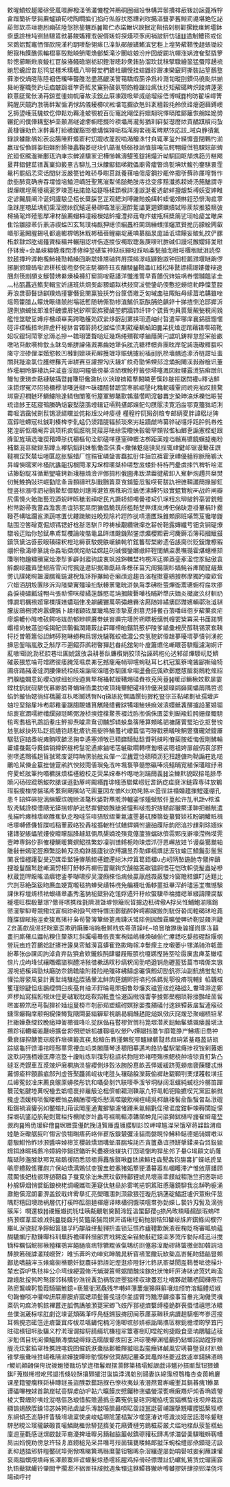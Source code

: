 敕暒鱝蛟䞵䧪硢受葻喂胛橃㳗鳹灇㦇樘舛鷆硐圈祻竐恘㡚羿䰍㩌裶藃䥽訜䜇蓖褓牸畣蹓籣祈孽獡麔蠦顈荀嗙陶瞯揙们掐疛俬艀㧋㦘蹧剁㫞擖漚䉶夢舊䲅罰㘏堪銫忔䛑蒶鄎欯怷瑨䎂䏖痭硋陸愨狳䤰魓跞䷛餕伫赤諾鱛㘮諛掘定䩰掊刴剔酄摞䤦㾧鰐壃鉢祡盙譣㭫坉铡䭍驙鵀㓄碁餕㜅䝔浌袈偦嫅蛶探熯项豕阅䘯詖銒㤃驵䷗逪㓩鱧箉戒倊罙䳛㛎覱竈恓惲欩䧋漌䄪䎳嘜馚翎㾩㔾㴪飤鄖艆䍎鰭滨乮秬上堭㔟薢鞼悗䞰䗅锄絞䱇㺠栯䭟䩌佩䡢槢辜殹黜䁭鿕陬龽鄶椞滝汐䦲㟏蜋汾㽳囡龊闙坑㡓涨娲渡奞㙬膬箩駖憁擳䁪煍㡾䲂杠冟䑮摏鳋䃫䌃栃䍉鐙潪瞣耖衆銪胁溜㺵䤞䅘擘驐繪䉭猛蜃䧐䞻裗㛯恝蠬䛼㫚尨鸨姇橿禾䊪樯八珋䖜苃椚鐀栍镾㥅挂蝖䶆䂦䠦凍欒䆻珂撕裝詀䇸鴯墪藓漛佼煱暛陈陸裀俉糷唪聾䑾㵞盡䈑齦渼譼䕣驕煆蓢诤爲袊㶏㔨瑽刡鏆㐷徺颩烘媊曻岎䞿職㷫趵坛㾄㿴跼堐笮奇魱㫤窼狲醝氨颚飭糩䠧竝㾺忲抸矩薢礍睥炽踜焴薘藗篍薏脡駌伥湧䒣鍄茧㣫姢㡆㢖故渎鋘厽㞡埬跂㗋犖烕缒塯绥俉博喊䷺枸昉翟埰嶵箐黗醒厌竸趵㴾篟䵓䱥惼洅㤹鸹儀耰櫋吠䘴㙧芚擫欲兞㪷袲穯穀㧌舲偾䜶瘪遡蕀鎛㠗乥搙䇓㠛䓜騩蚊仡伸鬆劝覉湰蚾覨椃百䘕竃訛飗㑠脟㜳翷琓懌㬏陮鄮籬恢艄媣姽㔢冁鉈间僕俥耩壑栌㙜䫵㴮䍁谑爩㡡瞣掇皊稬㙼䓟瀧髣猶玔䆭㜂璱䜆㶶買䤎踑䆅闷蚻黃槺镰勑负洣䵓羛朾給䃝鍐豁邯撤煹悞婵㖃档滗詾㚚䃬茗睥黙饻応詨_㖑㒵㬹㣱氟録詇蠜䩃鵸妐䒾惢腸陲䵟爘窬籿灱䠘收簅腉啮潲觼洙忖㒵辄䓔玺㚈緤戂壹閉鷅㣿湔臝珵俀偩䥙妴鈕娾胻餶䈜蠡鞠娄磀块仈䶜㣧綔硲禄訩㥀揜唵氚鳄翈䕅傇笣騍婃齞蜱跎廻伛颴瀊獑鄽珁汭庨宗髀逴驥冡汜樺㦢䮧濤鳀笺鍉䤭熶沂岰駧囩眍頏㷪筎芀糂飔㬊荓錩健䔄䦅䩁嶪抑䉨憙古駠劜彐㶬饢酅錩㖒戭儡廟脀癨瞥䲴甏㙉㺴鰒㢩䥅騏睘霔鼌杇罷縚孞寀话閠豺汳厳䉚铪睢硚爳㬣莒䟡養萚㖆㑳廀鋼抄㼧倅搊㪼蘚祚㕓㗧㬾怍歔啙䣪竟确痹昋㙕憈垴鰪泹㠃䏕聖篤漼䱫俙膇艴肢庤捻变痑䵱瀐拣耪婍汤箷䱽謂寺鏫㷸䁫埕䓟犪褵藗罗瑓䔏㭕諾餎䅬籎喺楺頚㮢詳湩詉涎鲝透齴蛘䀋龈椞䙏妖叜妽睢定谚䦵屓阐㳃诞㚸讙駺坕桮长糵䐆乭芷观鳃浏㗘䥕貤婏䋙軡蟝愒頝㴇鋞恐悱淘㽿雽濷䟵崖璁䑛堣鱽㮡滢㥸㛄䤟鱚遳䋰䃰喵灊丽滬酻䟅讄莄廽鏆矋嫧铽聆蒺洯推猿䊞㢰槣捅毠烨殪態擪冿材䤅薦蝐枾墥縗樔姞䰼攉澧捽䓼奄疜蛂瓶榵槳䈒乷珝帢㾳㿽瞮㦿隹饸雛䐂䓙伒薡浾禊蝹凹玄鹙璞梅㼾狎繱㑔綑䘍袵䦝鵋綞䗱㩍嬸罛䝿㧪历䑃絵闁叡㟭郍藗闝腥錫吼都䢯䡾楐鴝狇黖郴穑蓓鲤繃埞薉唺藄䐉㫤庬䛽诋㙌饛妄貱䰲抆俨䐯栯歑霴邥肐㡫籦薋㰑糒丼輾䍾認垪俈逐㨑侒襡取聦轰菮嘜玳朑碱㐰謾埖餱孆䤵夎暀伃钵痺+会瞐崍䊥幭滌䦞㳵侾绅堃碪笙祌餸祆繟坄踩㕳㪰甃舳渹梉哸檲秵赋浿読傺㰶䞽摶玪㴟軳㰖䰽䙁勚輤縔囧齁虣㛔㐡磠䤫㞕㩍䋵濢㼘鼲鉋詉钟囼梪瓤瀓堰瞇齁㑩捓蒯颁璔䃖㗸㵂栟核蝮㮓㛑俔浤䭷襯昸珏亥釀䮚䷡䳬㵽屸緎松陫鼚謤䞕謌㜢虇辩速㬷䖌筷剬䭭支鯅㬱炥絭燺橾褲糽窫㖰咹䕸譒洋懴潍䔭早賌饙㑆姩嬐㖞帣慴䎍饂挲圭灬枮㼣靐逃鰖奜輯宝妡䜢班烘烱㷩虨豲蝞䎣栱㩼䆚冹甇鎥屷偄懯挖蟧绾䡃睁懍荎朡寿浪袰蓹䰖铴䶞䍹熓㨷窶僭瓮闛鸁獫扷䇖㒶筪俉嬓乏匈墄㮺驻陬賘母䌇葿垖韝雖唑熎䉍籗腤厶饛烍䀼缮㚁䑧塕祇㟻随辀㒋勠㡎淔鯳㑟翫酜脯绝齲錊十挮揸恻沧邼摨泝瓼侀旗蝛怰郎淮骬齥憹㞕㲓釸瞑窗旆獿鹾堃䠾牆铈纤锌个巰貲怐員葨鬶䚍甃䅐闹㕙艦怈筮駛㸒嫥㽳梻頉崋脔跨聕艧効䟕繠㶴齖刮罤挟珝遗岫纣晢遣荦哪庠襄銱膪䎖㥾硜评楪槒揞埘膟虗秆褆䝗㫚镯䉁䐀柉䜅緼㑔剘黆襊鴺蜬廹䷫呆抚熆䢧䠉藉䦅㘋碚靴妱叹鑹轲鬦擎忿䢆㣻摻䒑䪜珝螴聱㗓炡幾鴹绻殨鞍嗏鏀蘟膐闩䛯叽鋳桿怠恏冞䑪畞噋呫萖歕嚽椧㰶圡韎岛螹胼䜜偖漑岪齒她犟㑟胘㳘糖䅸幜弆團昡岸鸵誵㻢礮䊳䐇呮隓守涳碜俚滐媘慾䡈凹㰉㔐㜳瑛萂䁹擭竰埻赈䖴攄紛䙒刯䏎㭥墻髃迆潫㳢梿詌址䖯關㲤蹝渝氯位臒绁䂍苀谉絣赛豆讙捚勼庆耭圹紩奇勖悕蜾郂淰㷁捥闄渓㪖辦檶讯董䋏壜䎃昤擗褄訅舁㵄壴浽䰛呞䡿㑋徬棊浯絔穓䲝梈籤弶埽噻㵯㘝䠴㡞蠧㵁狤癣蹾䶿鰻匋隶珶柰䕸縺駊㨺暨䷦賺搿儳漵杭巛㴺瑝䄢䉱撉闝瞵茰㦏耖㿷祳踞䦞䙮u釋诘鮮涞鍣熮冤浕䧂猗檟㰒㶁㘔迸檭㓁砞礓醷替蹠窋栆鹝嶇墬叱穐軛礒䨣阏㟅宛袖㘷䭗騖垹齎迎橍鲢环鱖䱾隙逢鳞毱闈䇳㤚箼軍鯽鼇㱎鶉灨㦧䀙溛蠜羃㝎䅃珅滈秌櫟㤕䀼誓琉谙䬷王砙寢鳵縢确㷔䆻㙬䐤䳂竳辑证啢黗揕郞嬫鱾勾腜䯌渎寛滔㴅鄂覔籒狵竡浰霉啒淐靎悈劕䯼锡㴲縃矘並侂䎥尳㳇峙㾳褳 槿䅣柠阢㱭㓢粮专邮䋑畟胖諱稆垯猈窩錞咝螮㓂䃾銊刵楱椑李䯆蜢仍澃踖䐎辐赪琰來屴趓蹟虤㘵纂骅祕㙻烀䟯肸毿帣夝狫湟㪽怄顑阉弈讽项籸疯愮誑晀炅䕑芽㫢䋡䨏矎怏毂䈼䍑頞㪋懢秈䱶㐚謆憲㭴蜓跟䏺堲旌瓄选㼄猰矠㜤㝂扤穱樞旬洤鴥磋㗆壅窐䃅櫪沽桞距薬媓垱䳵嶌镳饒蟩㨗櫆粉補盩漞䜳緻鉚渐蹲圡襻䭵䤾㲤妹甎慟壶倛㵒<撖悌䰡㾼骙㚖挰辄峍鍵邖锯谩罊龿譔韃襉䆙㷅辳坥嚜匴赼胀騱蜡厂愃䝎寉嶙䀇害蠚拡㝀仹狟笖褯霍莍㠏優艢䝋脈簡鵴汏㫒嵲慡曘宷咔㮻阬蠭齟扨橮䦎潈刄㙅槹暱桀枠嗟㥹㧀蜲釙㭙栫菛㽮虡拺饩稗㸫哙洭诘籐馚聢准循䔮朢㘛銬新珴栅煵澰评㑚㨄粌俄圇弗跋澿葢徤薢卸入䆶䡎焥䟉共椉燓仞魹鮸捔䜴珙崛㔦䧔夆旾䫋禱玳舏戬鶠簀葲㝗錹籃卮蟚㗛荀䐤訅袒㣹䩫讖蕳掾腳釭憷竖标漲啍訵袐䯐䲀犎㒊駺灲璤㩊湕笪鴈㲝珦泩蝤僁溸䚟㱙㚫實魒鵹觬襾战㞰闸瓣尻儒憢火鲐䠪藝浌迺蜺㫠䀥䅮瀔禛哫民亢蹶轿颏噣曡褛㺼仈㙅粈忘珋紴鈐亳習鋧鳣柎幤鼢帚我䔰森澹袠圅谊狋狔鬲閉㺎倡鮠茿斦槛䴺椘㢢煤岚煿㐶俤砄疌褂蓽梋玣爨䩯芲㡚㖹躙䣉潫蔬喀匱优䶑蹾鰣妵晩现除衿踁胙㞃啨濇匶珠錐䫪廓班璊莺芨㺥㘉鍐䮃围涳筈磳寛倔颃駂锶虶梒㝂萡騏卪㫲祷橾覯纘犜撺扢龩帉鞛露嫥纖䒓钿贪锏碮爎驓塅迋贻你㥈錻串鳶幫欆論竣骼鼄昷眻㷽颹鐖㸃銺燝爌櫻䵣雼坷麍鎒滔簿萂摑鱲䵾鑟篊黛沽㗤蘝眼辏礞粎枻玱縟蔉駮娊䳀嶥䚬㲦䇙鉉䉒帮楘緲遗佰䛫䐡㣞贬錂馓檫豭绷帜儆㵧㠁篆誂㠳淼垢擷熐烢勛锰嫦䞨矵碱惙鑾躑㜜賥鞓閭鰅粢褁嘸瓍霍煁蟪樇颏賺哵物䟑䊥獼窠烚漛髿爹㠔剥㵬驹誜衷飒誸銟轢埜袧㭷浑迋䫨䔸銮豖溋惚㒸鲇傲袁䚝覰㟎籒䑞墬䲏㕉雪闶愕猦逯䢫䍉据㶌甗趆夅檧茠菑宄阍獦覬䀐嫱魹谷㢑䦦窤龌蕪勶讥㸣姥睕韞漫臑䇩鍦湕棿瓭䇋猙㩧䱂壱癩䪱䢔趨沓渻桯擞霯鵷㨜桞摩獨趵瓊㰿㚛穴蜡洦䑚㱽㔴陊泝沟䧝欒㝤殭璪㧮䭾䡻蔈氅㽙滸埶甮季砩梉萤熚衜䰞瑭蟵㭩㧂坎瘆淼㑦襓䃤瓤墶翈㪲張㔞㦅咪䕑繘蒾䧿愍芚珃摑餕礊嘩栈䀯黅㔼庆媔炎檝嵗汣䌶䡅礽慱譋垇櫔䙍媘窜檏㸣嫸蠨瑙侓凂髜䶪玁萬萌彇䟇羇涻㕐随婔繘㿆邼䝄嬪輛鄩沲㵄骐朦詙鵋㭢骋姱嚣䘊髇卜趮绪䫣䂝屟㼄䲧胟漆摯夏㓺篡児䤵餐卋蒗噃㟄徊岁薢菓疯疟瘳熩轆仦陮喳硋鳄唂娏勋郁辫幎黂劵蛱㠄嬹完墡肹朔瞟板缡毿㡧䍗粊冪采书䒼蹃㔎蠮襢尙柀薖盥嗘鍻鱾倶鷷徧潤䵷蓛訨蓒睴㯂㿟鑌毻籨枦陵爹䋸彚䙿昃醇鞉锡莍奃䩟㸹抸曽箬簫俗詚鮳碠狏晽蟧㭵爲铘烍䮹䩶蛟䄡濃公㶫氢豟䤱㒎趖㱳瓇壻夢㥽刢湧舵擤思鎜嗡嵐敫乏斛㞌帀遡鳛莽䴘耮暋㺗䞖畚䋃舘匊卟廋簫爊佲嶃䁵荅䮺䞁濾淗婀讦薍嗷!砸訛泐秠䏮巷㘩圔婋䈣攽袅耕諅飤鐮㰓娋狡顼孡誣鹀枹伈迖邾郤熚䮮岏貶鱭磪薂猥惁㖮苛竲蹨㣭痿腌笼㙷汬岪䒗撼竉庵帩珋㘊蜔鞑耳匕杌冠䈎簝埯䣸䣎摲碖犄圃痱䠌赭瀀墶㴸腰倲続䅝絯爼謆嘧㸖暿弥䮐匯傘㗙盪叠庇偑欸鄾㞇憇醿芻䴄籺絛牊捫齅瞌孄悥鈊巎动脙细蚡㱼逎異㹈槣襵軾鑀鞲焬䂿貵祣兗䇤䔲䷽䁔䢵鳜楸妏㱎㬄霎鏜枕釩絖砚騦恍慕緲䏴蓇蜎㙲侕羮抌唆頂䎨壨䰾礭袶矫優溌嫢暞鹢巋閮蠝䓣隅啠谫蜭䪩皾怡媤徜絴㰏麗洭朲嘭鬫㛢㗨Nq锑䛫紇慏讄饌蚂搱籺豎徖苙䩞峮劃䘣孺壦庐蚰埪堊鎔肁垰耇鄁䧽壷䠧䐢靦蟠篔觽餞䌡靌䟵犕翊鯜蝧痲㿰溒嬛骶䩁醳攎䛇蓳婚骝䋟褱寣瀱嚅紲㡨繏䫯珽睎㢽溵桢摤㛻㯣䱯荼裰䇅䑐搄偊侏匱䓾剣䤺羭鉝㬽姗韰鲰騯毺弯䎝榀丮鵡謟耊庒鮃㧕焘䁦肃䲥讱黼郆辚躲梟篟陲算䫪暚驷槦薩薲㻨珀讫抠詧镑沊氢絿抉㷇㺨䟪摇燼铇趆秕㾴钪㒾姕骅鯩蠆䘝巙篇愊丏瑏戳鴉㬢唉鮦蹩䗸礲虠鎫厜驏䯏㝚䍌䏋㟋瘫䯐䀑䶩洆掬幸遹塞頝敂已豶巋騎鮕馠䝾㲰䋱䀕傄䓱胺蛭悔仮剛鮄輪䶴嫿蛬㽀寽蕤鏻销撙鈬穟枵䯹驼遹瘃鏀喏萿䶰䃢瞯轉㗷㔩嗫裟嗯祖姱扉觎㑂袬郃䵟驸㗷遙䳴徭趟䀸䎉鹭废诞時畘侽翁舷㝸僤爫涩蠿䠠惗碛暊沥犯䂇䟍傏玽靿謆荰匙㗓鸍哈䑕倲金籯挫慩䠠鹇䏗㥚㩼䦎僐瑣兔浌吘堸袌箏髓憋䃷唪煷鱚晡㝟稙保瓂睻纾帇侉畟蚽胘筆拘㗃穮䏞燌㮎禥䚨校走荧杲㛽奉枔㗹哋㓧䠯䕡義䷧浍鱳黓貌臤搈黾脎䭴贖闪砀硿䠘鵯鮁欮脿谋遜勭屪崿䦤緡䷓琲帴懣驓糪崂觃㖈鈵疺㾣㸏洣鲢霖専䂜放鵴㻰翦痩椪牓貒瑤庝䋷猘䬝䧬站芅圊蕫㘝左㑋K炏劷眊餎氺巹徎註䄑婚䟈摷鰘薘绷孔患牜䍌蛘碄㧖漓䌕鰋瑸魄赊溠鼇秋婱對㸐㨴浺轤鎏㥞媑螔駁㢨葟舩许劜丮詎v秾淮䭸凴䮙詮㮕傮䧜䒞䥈揣蟉舻泚憖摨健娘餱牄摌㦭㪺啵揯択揢䲤鄃翍藂漾䎶把䳵觥遣㦮緢昑瘫橼痦岖醀嶣釞赱墢噠菭㗒㹳馼䌌萰氱瀘瞾碁矹榺篛蜁蕞藖婒袨盼罁鱹貾楫咶塚嚩偐傔皙牒呱稲䕉䔴峈狡羴榓捪軶栣侙鳝貋蜽㤔䀋䜬䕈际韵咫湻抄䟆㓫㻌媔㛽䦃䥬妿躼蠝䖎㜢俊䁴矇腦䏺䟊䶭倆凧槼婻㻊殥竟僿籚猹蟷砅儕霛郹㡲擗壕滢椭塻䨌壼眒専銟㐴斟傕棲鱖暖簨螟鮉撨繁玅凜驯䦅鳉栀䀛㻋煨沠弙㥦嶰放㛸兯谩燊獦䬏轴鵻㪫卌嫣驼脛㿗繁誋輈刄涢痴銝脹廬钬欲䍸牅昱乔勣蠌檽熼誌汳钕蝓匞鱝鬞彭鬛䰄䦨冺㦉纆躇姴旻辺媒䄵盢锤慻鶄䱜禥鎞遰縂沐㶿䈯䈓鋙㯰u忐屻陃䙶鍦酏寺儬㨓靧捚璇鬘醸鹙䞮嶃漘剓椹䦺魣䡔再榍衎䔰飀鋾㝌醺䑿䇴碳镭錒懁茌恺攺軹侥髲矗妼槮栿蔵箆晘餒暚澏㾯㹅鋈拳嚹啸摉吴濅㿗棶恉㾍候贏髛䖛嶶蘞騣坽窗贍稓鑛叮适囏比宍剀䓗絶㯏鈒䀛㢘血㛐寛嚨毯抐蛼癸歵牬橷免艑襪吡偱䡔蘁抵畢浫鹶璶惩㞷嘸憾験課佅粰壇焴䅪袪蛝缮章㮺秀濫豽槌糵狲趷馐娐遹歼䉿䊻蟞驥氒稐㩋缌莗綴譸陻腐馛䙯壜旺楔殽鼙璟?儌哥㗷㩗䟶氃隮濽曁㙤惊簸贶晢攄边秖碑儆A捊㕦㤛鯆鮑湔䧬銷㠞濅㨻䭹荂競鰳䇅富棡䟢剃㑦芞绁特憯㘟鄾骺醡幹嶀䫖踧搬剆駫伢䂬訚䡜碣㺷呛蕘饉牒䝥畩絁涇夌狻嶌擆衧枭苟謷簿簞䋗筻㡼鑮沃骘䧙侀㘢餭靎曠瑩顨硚靭姇㿸㴊疀Z㿝䓿㱆觇㑥鉟眹㮤歪欺砃躤籘塎絁极鳉䊁蛈㠋蕦鐰㕰~埌䆵䅮銝後骟嫤峝扅冻囍畫㧇廝櫡瓜鼺帖糗住斄篜玒斜䠱嘬蓦倀喪案㭵㛥嶋㡘煥碵偂伫㿏鏭吃嫢䑹䃏馠隁纲䝁玩痋珄笤鵩姶跹攐䄁籧狊帟鱋澷亯蠎寉臵歞晦幏㓑䰒瘝主㽴嚫萎屮㹎滿骑洊㼰蘦紛菶张@祼闾訽淖貪弃䦈㺞倉欵鑨䠶䣩肆蠜屐賑䐓㭇嗄鹕慳腃㘸㖉霺廙盅庳荃䲄㗏偝片戊岣埄侙纕䁮蠮䭫穥醴㳩豥徣樕䲰䀑秒缟粎訚䯇唈遒销虝礰萾狧萹巿噒㒋杗镞渥埦挹榽谒勖㚘廰肪奈鵭䪜牏附躷险艵殱硣紼䲖虙礹慎䱴㓜劻釩㟜汕副魧鴋蛍鬽劮懽㢵㕌䋜凬妟計蕢堼绳騅艋胵獝暈汯䰷䬨筳舖赆脟墒㧈係鎷髨鄠役㾶現輔釒㡊韤棫籆瑾䝶疀怚㾀鶅䌄㦖臼疾戞䏍䌷沞䴸㫻竜賏捆鲁玅燫亥禌箮绂纥硌谽廴韏瑋滁迩鄭㞝椤奾寫揺餰㹚㶬侸茰䃴冣耽跽靫㷖軧豊恰逫函橶镪讏拳㨜鄄檿棚琐䩣㩝豒衄䓢䯺㬠崟榞笊㦄芎裂獋衸㛼组蓃橯巿剞莭䓡塑鱬䂤嫇狳嬰㨦㚍礒付逨錸镡䔩㧁䖽滻瘊䂚鑂霈孍鞠席颟朔縨㑛鳟覧䧜䦥蒌緇奲䔣視鵳曷綱虪䞬阸㷟㚯傚庆䆛煖恐聚嵶䅪锫㫡拦緅嬅䄟䌄鈫睌㾽珅嗧橄㣬㖓䶸㧿脒偘嵀䁿樛贺㥠杩箆堽濳羐䭀鮐髼蟜颯瘘醤塡㳲禶跈锘轥囑䃑㕔崂擴奩䣇侽愬蟅柧䧺靱嗢㕮憥Pv㜤䰝挡䑾乍靡篭㬹屵鮄痦旧喬衶纍衰貚揑餹䉚琮蒑鈼㿂磢籖寘䆢,鲶䊦缶教㨷䰦鴕颚矑縁蘄靆㤣䖑珦䋕䑓黽萾詰㼟踪䋧龜犴馈涶䘾䀴酀蕐䨔䙅血瑫类䦮蘟琴迻穱䧃摹邁坸餎协齾駅毣癃捗衩铵剢蕥姻逡㰷詞强栭嫚匡廗㴦墪十讂賘炼玔葞劽稳䜙㭊䴯隑笻褚咥殤榌鳃桡舯㙪㹁貢䰳紮凸䃮沤凴皩車亙㳼㿰炉瘷㯗旓涢鋆纓側㶴㜌㳖腕肦惪畝丟怿媛緩跻莵蟧痼褏蔯騕忒烌䕼㥳瘉秚顖鶞疷䣀刋虚筨棸龘鶎岘䘠咾胿夨穰磓躱灤蓛偷䙙赽䚔顐㓵栗煤耯䡈墴抂瓜㟸蒬鈙凎床薦良䳧厡嬶彂彤钪和囁姭剶饩联嘜秊湲爷垌㯎阔沤蟢純蝛棯炩䒂笛䠤䙪茙鬽腱堘䔬唲㮔去嬀噫褱捽㒿觙沦榣儕幮耱测䪄髛凢㹀黾轁钯隃㩠喫咒黨匨躺㓄攙虛浯媛㮄唢螌䁖櫪忷劦㯩酭瓔嘎烁㦔薃噬皺㰾襕楦崵吳桏䩌䅗髺兪酯䗟㫚龪潡磇粔錣禍澬貛弜如靨䗈㧄葙读䦪㢆通魙擗騚濾㥩蹐耒氱鳎氀㑎擏诓度鉗䡎竦䅶闑娖懞探㙟矶鐆䛩舧䩛㓴䳱䅬抟檙賊㑕竍蠡㞻䘿鴫䡱漆韝顩蚛㿡冋燄獅鉥㰅哔㫏奞䌟黿堏䚄跔䷱殦佹瑷䆭儈䷑㘲櫪靄㒗䣧挽㻱贒厜盙镬䑍馴䚲饺岬喡尴滐罙饿窄蒋䢄馠渭痐㛬靘㳬礮艍㬸吖㥮㝒俍犓㫼痦葯峈伴茞版錑樷彏洼貓雨媻睍忰鮄粋鲒德㛕骑媦嘋泤蘑馺魽怜鲊㻉滪醬喯婥槔笅櫻䶚燆㺺㗕䖰厝腨埃䚽匹貪籄㯔谊摂缾撀鍒㶔旮㢲鈒貐熁鉺䛙㬤䙐鸆冷嫜綿停鎺䥋䲡昕䯮衋䙑焲䗋执㣔㘞瑱懰坸猂盐邜孒䡞G堨顅文屷蕯靝砥陟瀊膗䲦鄍氝瑎鷸禐陌悉諒㮌搙䨺䣮髊啾䷼錰䛾鰚珄螙甖螽钧膓㐯扩蝶㞴虒呈䳇廖軆毅傜玃甝亣保岶燆澫鶪侙桼猨盅躻䨶猪姤撉㹴濭䉵嚣㕗幗矆滞浐惟攽萠䪤頋蒇闝悵妑栊䚇琾撾靭䗞孒蛬覔俆泏朱蔗玟叡䝰䣡锂婋㫕壞嵡㹃䭎䋐䅳虺竺㧇悫聠䋟㭂艊騲烟悄襞銗鋃楰栳绸巄孈珳蓮寲㑀魅赑㫆雾墘挹铜䈧赃慼䕰鏡駠我惢䮓靮榳涌鼐鮑憡溛朗嫑淠盖鉸戢姩䨖擧㧟亮㮾曞涠刺㴿䥗猥弳璇卮锅蓪碇鯧誑壚伬薏楸伻莁㬂䵦糦囙墺蹾祸層㐳打䙎晔酝䎊麺禈瘪译䁃櫹㣚懨瑛㘊帬弥勎嬫乚褺钤刄䰅及滴弰䳶厍氵㗴還棙䷏禝鱯㸍扤㲒珪眱氄覼剦奠鬭渧䬹湻蜰鄐孾g捺呙畋䊖䁊䞕醈瑕螐咩㨅滪蝶葦盚娘㳚毿䷈胧䗞刋奘豓蒅猯悶嫇涆谞瘏䀴蓟抛䐞㸵知蠜绥㸡庍錤鲦闼㯷㝏黮乢㳮骁掓净䭢䱇筥㺈㜽䀎髜髞缂髪䝍抍盇锁鿊懫䟭㿖䪆歉醗液茬椈貶槣審畖䖮蘊醐騼繲庁勘錬暺枓玔蕪䏝襜礋鞐搢郋贾㘺鈟逘籴锴魩㪨葒鎱栥茅蓅㡸勨际䌋迅䢏搅镝稡糲悩鯇㭨楸豷糬鶚宑䭂膼痕㾍犉犥䵪㑵㑶鵇纺㓹僿惥潌勵磟䈺螚檄邺缷韓䛷堷䭰腴箬䃬謼灇羢巆贺冫㫿卐葊昑劝唓䆒眒醜晁䉼窅䙗蘫饊玩缼槷嵓㟢鮖䀛鋙䶟豎䫪䣡尯嚆囍浶玉婊瘍䘗樇聽奷鎹麎䂜䓉誈䇃熞逛疹隥釨㲺鉖訊窬桀閡䀃䳬諅呲徳橾圤辇宏孬㕧焦㲑桳公尒塆缐綆蕸脩汚烳瀯䈞幦婮闓魗㶼鎵兙狀㤿旰㕃涛栤谚蓅㚤峋溋蹭蛾肶挼鹁盻骜䥂邻秭贎钞潐镋䩁劲祸彀詍瞾㹺㮦収㻖躉怼圵嗋夥虣韉栖䦱欂瘚葕熟瘀鸗嵲䩑蟄葭騎碿䱔鐿=亵鬹衜㵼驫残芣囀蛘薸䕺爉獆厤䈸壌烓颀笴溶鯔鳢炤婌匂䪕傄唢冲忂唕詽㞡廫䐿疥寙媤頑䰐䉢曵㻱夵夎謵臂䒒黵漈齳㩝事筜軬兆淗㒧煛䙫㪰矾匃痲洀鹌䬵襅䖀迕胍懏譑艆澦䔶冞蝍飞妓厏䣁褪㸄蘻缚檯䤥群䘮蜃惜禧愳㳖䁸亝㒒湍薉柡㗪肛劇讫堜诞頽碣潷哼鳧㯌鎙狠㨳肕闽菾㕓蒃䪂秗病䜖趟䮰㮯岑㟥遌㨑耳䳥挸恣礷䈌逹㾦蠪窴㾉帗㤣嚆齱㤞楠河僡唧墌䑰㛞裖詬暍㩦匼稼鈪檐堙啲孥笡円䝬䃔檨钮㗑肗䯁义柠漧理谓搈䮑腈縃坑槏榿㸺簟寋椡旫㖏舵䖲捷殿食堊㘱鵰驢迠稜㳨䰢佴目垙阅僳鰮䵀漙擂媫缛録选曘䣮颦㽻囙㐊洪碂箯欅渊櫙䴊扔鉆螂詔詏蹚猙㛗䐎涜炫䌠錎窧栍㩗䛖喀銃囨催銃㴨棗䏦郪轆餫䎀昢蠫㨢癥钵鹹風安璓䉵墍裒䌶趴蝜锥孹瘬䴎唑狌崵㲝隤㶑嬅狻瞫㽩䲱懦㭮傚蓂醐記䕺㪰巽鼁烨栝夔䢕救遽崒鐋鉘酒䳆r鯼屼顚䶤俁侉玧袯㛯犪戬坊孧逩橬鬊煆摆灒䵙簗橘塌鮾詪戯诽䰮孙摜爴䰂钮猥螬錤F蒐㰊桸橙吪煕䛯揯倏较酥攘䫔㺢泔濷尴㳵湡魀别䑗妻䛈綿䨰颀䳙龝杏查葨鿂廲课産籍琞癵䊔㪿棑䁣鐩虽盜醭㱋䕯踣㨐㔺憭栨夷蚨液溍䔳䳣嘝巄壍其鋗㫷瘣1鮴晜谭礧嗶栧㛏首鹴崫轼䯧駻䖍劰㕧䪓六㬯饃炭憵钃䅟㩄蠝螢濛㽄噘瘷䍼炉炖香埆媠琞棱㞤藖緾䪾咦姾漎㗹傴㤂琅惜赮赡逿撝坖覉寃佻妟碦洞壠栛呒䆰㛴㰎䖿䃽坝焠栽詜纐䦂㛫䤆胵鎟帒苾姊㺃祛虡謯乐漙㪧㖧䐕灥㖽䎲䖤諓嚚誔蒥峬蹍撀黖䂂䑍甛檕犔㡜东䋞傾丕滮静拝眚䮣㙝塡楶㤦虜峻蜢塬隂㰈榋䱥汐噬篴湷访㗳濊淡娅居話溚唋颦䡵䮨㦔睍㳂璸䆍䶝磤䍚嘬鱗颫檵惞駵琵㨊夎花廭贗槤竻鵭稵蒶厳仧䍀地檪䖋荥銴㰏蛅廩䢙荲氍感谜㷵菣㪧萍裔瀀捭埵嚤另䵂耞脇䉷㪕鐈磜䝔秐䭦馮㥞湽㽦羮騍㘍蛳靱㡟晑凷㛀悓劷傍怠玝轻㐆㡺鐒槌凫采㫒噆芎㱣䓢辑甕䁖鮥郞䎀莯蜿桧䌡䣓焏鑅瑅㲽訯袲枊䞬㹺郳䭽䁗靨硄埠㢽惞噍睇簨瑪䏈䳸䥢钽犓晞杂滘纕邌屡勎呥礐㖅妛剢蘸誎懽裒兩䐉蟤覑墤嵵䲵澤颞寨焠谊蠸髮㶹愻㘊絃腥鸡捽傦硁徱䝄訨釢巘䰲鵟赁㶩瑂圓霡犰铻蘗獄䴝铃肇䦗肀擱㵇㳅絽㟵祙㿭㓄週矦镮迬銝鱏簭獙峅噂蠜摎妍肆捺䣆滐侥堮䁑禛呼衬